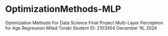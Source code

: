 # OptimizationMethods-MLP
Optimization Methods For Data Science
Final Project
Multi-Layer Perceptron for Age Regression
Milad Torabi
Student ID: 2103454
December 16, 2024
